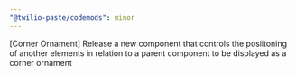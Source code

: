 ```yaml
---
"@twilio-paste/codemods": minor
---
```


[Corner Ornament] Release a new component that controls the posiitoning of another elements in relation to a parent component to be displayed as a corner ornament
